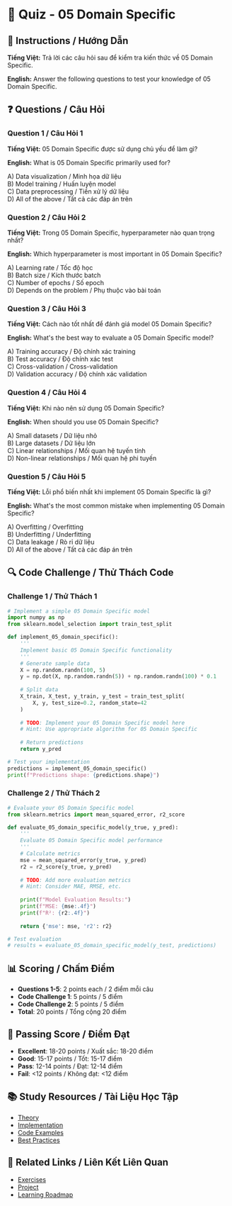 # 🧠 Quiz - 05 Domain Specific

## 📝 Instructions / Hướng Dẫn

**Tiếng Việt:** Trả lời các câu hỏi sau để kiểm tra kiến thức về 05 Domain Specific.

**English:** Answer the following questions to test your knowledge of 05 Domain Specific.

## ❓ Questions / Câu Hỏi

### Question 1 / Câu Hỏi 1
**Tiếng Việt:** 05 Domain Specific được sử dụng chủ yếu để làm gì?

**English:** What is 05 Domain Specific primarily used for?

A) Data visualization / Minh họa dữ liệu  
B) Model training / Huấn luyện model  
C) Data preprocessing / Tiền xử lý dữ liệu  
D) All of the above / Tất cả các đáp án trên

### Question 2 / Câu Hỏi 2
**Tiếng Việt:** Trong 05 Domain Specific, hyperparameter nào quan trọng nhất?

**English:** Which hyperparameter is most important in 05 Domain Specific?

A) Learning rate / Tốc độ học  
B) Batch size / Kích thước batch  
C) Number of epochs / Số epoch  
D) Depends on the problem / Phụ thuộc vào bài toán

### Question 3 / Câu Hỏi 3
**Tiếng Việt:** Cách nào tốt nhất để đánh giá model 05 Domain Specific?

**English:** What's the best way to evaluate a 05 Domain Specific model?

A) Training accuracy / Độ chính xác training  
B) Test accuracy / Độ chính xác test  
C) Cross-validation / Cross-validation  
D) Validation accuracy / Độ chính xác validation

### Question 4 / Câu Hỏi 4
**Tiếng Việt:** Khi nào nên sử dụng 05 Domain Specific?

**English:** When should you use 05 Domain Specific?

A) Small datasets / Dữ liệu nhỏ  
B) Large datasets / Dữ liệu lớn  
C) Linear relationships / Mối quan hệ tuyến tính  
D) Non-linear relationships / Mối quan hệ phi tuyến

### Question 5 / Câu Hỏi 5
**Tiếng Việt:** Lỗi phổ biến nhất khi implement 05 Domain Specific là gì?

**English:** What's the most common mistake when implementing 05 Domain Specific?

A) Overfitting / Overfitting  
B) Underfitting / Underfitting  
C) Data leakage / Rò rỉ dữ liệu  
D) All of the above / Tất cả các đáp án trên

## 🔍 Code Challenge / Thử Thách Code

### Challenge 1 / Thử Thách 1
```python
# Implement a simple 05 Domain Specific model
import numpy as np
from sklearn.model_selection import train_test_split

def implement_05_domain_specific():
    '''
    Implement basic 05 Domain Specific functionality
    '''
    # Generate sample data
    X = np.random.randn(100, 5)
    y = np.dot(X, np.random.randn(5)) + np.random.randn(100) * 0.1
    
    # Split data
    X_train, X_test, y_train, y_test = train_test_split(
        X, y, test_size=0.2, random_state=42
    )
    
    # TODO: Implement your 05 Domain Specific model here
    # Hint: Use appropriate algorithm for 05 Domain Specific
    
    # Return predictions
    return y_pred

# Test your implementation
predictions = implement_05_domain_specific()
print(f"Predictions shape: {predictions.shape}")
```

### Challenge 2 / Thử Thách 2
```python
# Evaluate your 05 Domain Specific model
from sklearn.metrics import mean_squared_error, r2_score

def evaluate_05_domain_specific_model(y_true, y_pred):
    '''
    Evaluate 05 Domain Specific model performance
    '''
    # Calculate metrics
    mse = mean_squared_error(y_true, y_pred)
    r2 = r2_score(y_true, y_pred)
    
    # TODO: Add more evaluation metrics
    # Hint: Consider MAE, RMSE, etc.
    
    print(f"Model Evaluation Results:")
    print(f"MSE: {mse:.4f}")
    print(f"R²: {r2:.4f}")
    
    return {'mse': mse, 'r2': r2}

# Test evaluation
# results = evaluate_05_domain_specific_model(y_test, predictions)
```

## 📊 Scoring / Chấm Điểm

- **Questions 1-5**: 2 points each / 2 điểm mỗi câu
- **Code Challenge 1**: 5 points / 5 điểm
- **Code Challenge 2**: 5 points / 5 điểm
- **Total**: 20 points / Tổng cộng 20 điểm

## 🎯 Passing Score / Điểm Đạt

- **Excellent**: 18-20 points / Xuất sắc: 18-20 điểm
- **Good**: 15-17 points / Tốt: 15-17 điểm  
- **Pass**: 12-14 points / Đạt: 12-14 điểm
- **Fail**: <12 points / Không đạt: <12 điểm

## 📚 Study Resources / Tài Liệu Học Tập

- [Theory](./THEORY_05_domain_specific.md)
- [Implementation](./IMPLEMENTATION_05_domain_specific.md)
- [Code Examples](./CODE_EXAMPLES_05_domain_specific.md)
- [Best Practices](./BEST_PRACTICES_05_domain_specific.md)

## 🔗 Related Links / Liên Kết Liên Quan

- [Exercises](./EXERCISES_05_domain_specific.md)
- [Project](./PROJECT_05_domain_specific.md)
- [Learning Roadmap](./LEARNING_ROADMAP_05_domain_specific.md)
